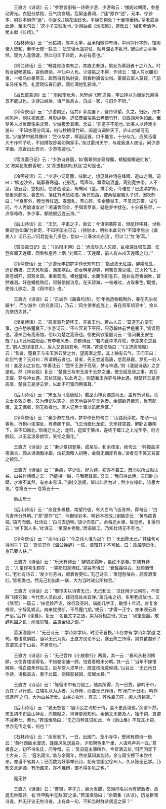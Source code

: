 <!-- { "loadSidebar": true } -->
　　王直方《诗话》云：“参寥言旧有一诗寄少游，少游和云：‘楼阙过朝雨，参差动霁光。衣冠分禁路，云气绕宫墙。乱絮迷春阔，(“迷”原作“述”，元本、徐钞本、明钞本俱作“迷”，今据改。)嫣花困日长。平康在何处？十里带垂杨。’莘老尝读此诗，至末句云：‘这小子又贱发也。’少游后编《淮海集》，遂改云：‘经旬牵酒伴，犹未献《长杨》。’”

　　《石林诗话》云：“元祐初，驾幸太学，吕承相微仲有诗，中间押行字韵，馆阁诸人皆和，秦学士观一联云：‘法天璧水遥迎仗，映月深衣不乱行。’诸生闻之亦哄然。观为人喜傲谑，然此句实于趁韵，未必有意也。”

　　《桐江诗话》云：“畅姓惟汝南有之，其族尤奉道，男女为黄冠者十之八九。时有女冠畅道姑，姿色妍丽，神仙中人也。少游挑之不得，作诗云：‘瞳人剪水腰如束，一幅乌纱裹寒玉，超然自有姑射姿，回看粉黛皆尘俗。雾阁云窗人莫窥，门前车马任东西，礼罢晓坛春日静，落红满地乳鸦啼。’”

　　《吕氏童蒙训》云：“‘雨砌堕危芳，风轩纳飞絮’之类，李公择以为谢家兄弟得意不能过也。少游过岭后，诗严重高古，自成一家，与旧作不同。”

　　《冷斋夜话》云：“少游南迁，宿共阝亭湖庙下，登舟纵望，久之，归卧。舟中闻风声，侧枕视微波，月影纵横，追忆昔尝宿乘云老借竹轩，见西湖月色如此。俄梦美人以维摩像来求赞，少游极爱其画，念曰：‘非道子不能也。’此美人以诗戏少游曰：‘不知水宿分风浦，何似秋眠借竹轩。闻道诗词妙天下，庐山对岸可无言。’少游梦中题其像曰：‘竺仪华梦，瘴面囚首，口不能言，十分似九，应笑舌覆大千作师子吼，不如搏取妙喜如陶家手。’余过雷州天宁，与戒香道人夜话，问少游字画，戒香出此传示，少游笔迹也。”

　　《雪浪斋日记》云：“少游诗甚丽，如‘翡翠侧身窥绿醑，蜻蜓偷眼避红妆’，又‘海棠花发麝香眠’，又‘青虫相对吐秋丝’之句是也。”

　　《冷斋夜话》云：“少游小词奇丽，咏歌之，想见其神清在绛阙、道山之间。词曰：‘柳边沙外，城郭春寒退。花影乱，莺声碎。飘零疏酒盏，离别宽衣带。人不见，碧云合，空相对。忆昔西池会，鸳鸯同飞盖。携手处，今谁在？日边清梦断，镜里朱颜改。春去也，落红万点愁如海。’余兄思禹，使余赋崔徽头子词，因次韵曰：‘半身屏外，睡觉唇红退。春思乱，芳心碎。空余簪髻玉，不见流苏带。试与问，今人秀韵谁宜对？湘浦曾同会，手弭青罗盖，疑是梦中犹在。十分春易尽，一点情难改。多少事，都随恨远连云海。’”

　　《后山诗话》云：“王斻，平甫之子，尝云：今语例袭陈言，但能转移耳。世称秦词‘愁如海’为新奇，不知李国主已云：(徐钞本、明钞本此句作“不知李后主《虞美人》词已云。)‘问君能有几多愁，恰似一江春水向东流’，但以‘江’为‘海’耳。”

　　《雪浪斋日记》云：“《吊辩才诗》云：‘沧海尽头人灭度，乱峰深处塔孤圆，忆登夜阁天连雁，同看秋崖月上烟。’刘僴云：‘天连雁，前人有古戍天连雁之句。’”

　　《冷斋夜话》云：“少游元丰初梦中作长短句曰：‘指点虚无征路，醉乘班虬，远访西极。正天风吹露，满空寒白。织女明星迎笑，何苦自淹尘域。正火轮飞上，雾卷烟开，洞观金碧。重重观阁，横枕鳌峰，水面倒衔苍石。随处有奇香幽吹，窅然难测。好是蟠桃熟后，阿鬟偷报消息。在天碧海，一枝难过，占取春色。’既觉，使侍儿歌之，盖《雨中花》也。”

　　王直方《诗话》云：“东坡作《藏春坞诗》，有‘年抛造物甄陶外，春在先生杖屦中’，而少游作《俞充哀词》，乃云：‘风生使者旌旄上，春在将军俎豆中’，余以为依仿太甚。”

　　《漫叟诗话》云：“高唐事乃楚怀王，非襄王也。若古人云：‘莫道无心便无事，也应愁杀楚襄王。’少游词云：‘不应容易下巫阳，只恐翰林前世是襄王。’皆误用也。濠州西有高唐馆，俗以为楚之高唐也。御史阎钦爱题诗云：‘借问襄王安在哉？山川此地胜阳台。’有李和风者，亦题诗云：‘若向此中求荐枕，参差笑杀楚襄王。’前人既误指其人，后人又误指其地，可笑。”苕溪渔隐曰：“《文选高唐赋》云：‘昔者，楚襄王与宋玉游云梦之台，望高唐之观，其上独有云气，王问玉曰：此何气也？玉对曰：所谓朝云者也。昔者，先王尝游高唐，怠而昼寝，梦见一妇人曰：妾巫山之女也。’李善注云：‘楚怀王游于高唐，梦与神遇。’则《漫叟诗话》之言是也。然《神女赋》复云：‘楚襄王与宋玉游于云梦之浦，使玉赋高唐之事，其后王寝，梦与神女遇，其状其丽。’以此考之，则楚襄王亦梦与神女遇。但楚怀王是游高唐，楚襄王是游云梦，以此不可雷同用事耳。”

　　《后山诗话》云：“宋玉为《高唐赋》，载巫山神女遇楚两王，盖有所讽也。而文士多效之者，又为传记以实之，而天地百神举无免者。余谓欲界诸天，当有配偶，其无偶者，则无欲者也。唐人记后土事以讥武后耳。”

　　《冷斋夜话》云：“秦少游在处州，梦中作长短句曰：‘山路雨添花，花动一山春色，行到小溪深处，有黄鹂千百。飞云当面化龙蛇，夭矫挂空碧。醉卧古藤阴下，杳不知南北。’后南迁久之，北归，逗留于藤州，遂终于瘴江之上光华亭，时方醉起，以玉盂汲泉欲饮，笑视之而化。”

　　王直方《诗话》云：“秦少章初登第，成亲后，和余夜坐，绝句云：‘帏幔高深夜漏长，颇从诗酒傲冰霜。烛花渐暗人初睡，金兽无烟却有香。’读者无不笑其贫富之顿异。”

　　王直方《诗话》云：“秦觌，字少仪，好为诗，初亦不甚工，既而以所业献山谷，山谷作诗赠之云：‘乃能持一镞，与我箭锋直。’又云：‘我自得此诗，三日卧向壁，才难不其然，有亦未易识。’当时交游间，皆以此言为过；然少仪缘此，诗思大发。”
卷第五十一
卷第五十一

　　后山居士

　　《后山诗话》云：“余登多景楼，南望丹徒，有大白鸟飞近青林，得句云：‘白鸟青林分外明。’(“青”原作“过”，今据徐钞本、明钞本校改。)谢脁亦云：‘黄鸟度青枝。’语巧而弱。杜诗云：‘白鸟去边明。’语少而意广。余每还乡里，每觉老，复得句云：‘坐下渐人多。’杜诗云：‘坐深乡党敬。’而语极工。乃知杜诗无不有也。”

　　《冷斋夜话》云：“余问山谷：‘今之诗人谁为冠？’曰：‘无出陈无己。’‘其佳句可得闻乎？’曰：‘吾见其作《温公挽辞》一联，便知其才不可敌，曰：政虽随日化，身已要人扶。’”

　　王直方《诗话》云：“乐天有诗云：‘醉貌如霜叶，虽红不是春。’东坡有诗云：‘儿童误喜朱颜在，一笑那知是酒红。’郑谷有诗云：‘衰鬓霜供白，愁颜酒借红。’老杜有诗云：‘发少何劳白，颜衰肯更红。’无己诗云：‘发短愁催白，颜衰酒借红。’皆相类也。然无己初出此一联，大为当时诸公所称赏。”

　　王直方《诗话》云：“邢惇夫以诗寄无己，无己和云：‘汉廷用少公何在，不使群飞接羽翰；今代贵人须白发，挂冠高处未宜弹。’盖元祐之初，多用老成故也。又《除官》一篇云：‘扶老趋严诏，徐行及圣时。端能几字正，敢恨十年迟。肯复金根缪，宁辞乳媪讥。向来忧畏断，不尽鹿门期。’或云：‘才得一正字，亦未须云趋严诏。’后作《谢启》，复云：‘名虽文字之选，实为将相之储。’又云：‘顽童齿豁，敢辞乳媪之讥；闻浅见轻，益畏金根之谬。’”

　　苕溪渔隐曰：“无己诗云：‘学诗如学仙，时至骨自换。’山谷亦有‘学诗如学道’之句。若语意俱胜，当以无己为优。王直方议论不公，遂云陈三所得，岂其苗裔邪？意谓其出于山谷，不足信也。”

　　王直方《诗话》云：“无己尝作《小放歌行》两篇，其一云：‘春风永巷闭娉婷，长使青楼误得名，不惜卷帘通一顾，怕君着眼未分明。’其一云：‘当年不嫁惜娉婷，傅白施朱作后生，说与傍人须早计，随宜梳洗莫倾城。’山谷云：‘无己他日作诗，语极高古，至于此篇，则顾影裴回，炫耀太甚。’”

　　王直方《诗话》云：“陈留市中有刀镊工，随其所得，为一日费，醉吟于市，负其子以行歌。江端礼以为达者，为作传，而要无己作诗，有‘闭门十日雨，吟作饥鸢声’之句，大为山谷所爱。山谷亦拟作，有云：‘养性霜刀在，阅人清镜空。’”

　　《后山诗话》云：“晁无咎言：‘眉山公之词短于情，盖不更此境也。’余谓不然。宋玉初不识巫山神女，而能赋之，岂待更而知也。余他文未能及人，独于词，自谓不减秦七、黄九。”苕溪渔隐曰：“无己自矜其词如此，今《后山集》不载其小词，世亦无传之者，何也？”

　　《石林诗话》云：“余居吴下，一日，出阊门，至小寺中，壁间有题诗一绝云：‘黄叶西陂水漫流，籧蒢风急送扁舟，夕阳暝色来千里，人语鸡声共一丘。’意极喜之，初不书名氏，问寺僧，云：‘吴县寇主簿所作，今官满去矣。’归而问吴下士大夫，云：‘寇名国宝。’盖与余同年，然亦莫知其能诗。余与国宝榜下未尝往来，亦漫不省其人；已而数为好事举此诗，始有言国宝徐州人，久从陈无己学。乃知文章渊源，有所自来，亦不难辨，恨不得多见之也。”

　　晁无咎

　　王直方《诗话》云：“曹辅，字子方，尝为省郎，交游间名以为有智数者。故晁无咎赠诗，有‘兵甲胸中无敌国’之语。”苕溪渔隐曰：“余纂集《丛话》，历览群贤诗说，并无评议无咎诗者，止有此一句，不知当时群贤偶遗之邪？”

